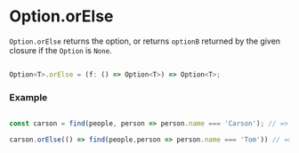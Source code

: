 # Option.orElse

`Option.orElse` returns the option, or returns `optionB` returned by the given closure if the `Option` is `None`.

```typescript

Option<T>.orElse = (f: () => Option<T>) => Option<T>;

```

### Example

```typescript

const carson = find(people, person => person.name === 'Carson'); // => None

carson.orElse(() => find(people,person => person.name === 'Tom')) // => Some({ name: "Tom", age: 28 })

```